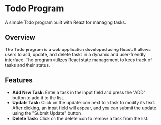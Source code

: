 # Todo Program

A simple Todo program built with React for managing tasks.

## Overview

The Todo program is a web application developed using React. It allows users to add, update, and delete tasks in a dynamic and user-friendly interface. The program utilizes React state management to keep track of tasks and their status.

## Features

- **Add New Task:** Enter a task in the input field and press the "ADD" button to add it to the list.
- **Update Task:** Click on the update icon next to a task to modify its text. After clicking, an input field will appear, and you can submit the update using the "Submit Update" button.
- **Delete Task:** Click on the delete icon to remove a task from the list.

